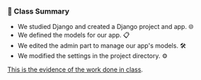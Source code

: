 ### 📝 Class Summary

- We studied Django and created a Django project and app. 🌐
- We defined the models for our app. 📋
- We edited the admin part to manage our app's models. 🛠️
- We modified the settings in the project directory. ⚙️

[This is the evidence of the work done in class](https://github.com/HavertzZ04/django_models_activity).